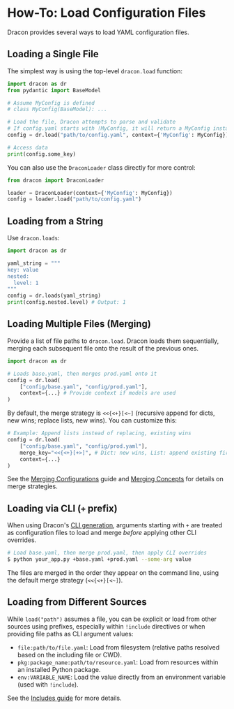 # How-To: Load Configuration Files

Dracon provides several ways to load YAML configuration files.

## Loading a Single File

The simplest way is using the top-level `dracon.load` function:

```python
import dracon as dr
from pydantic import BaseModel

# Assume MyConfig is defined
# class MyConfig(BaseModel): ...

# Load the file, Dracon attempts to parse and validate
# If config.yaml starts with !MyConfig, it will return a MyConfig instance
config = dr.load("path/to/config.yaml", context={'MyConfig': MyConfig})

# Access data
print(config.some_key)
```

You can also use the `DraconLoader` class directly for more control:

```python
from dracon import DraconLoader

loader = DraconLoader(context={'MyConfig': MyConfig})
config = loader.load("path/to/config.yaml")
```

## Loading from a String

Use `dracon.loads`:

```python
import dracon as dr

yaml_string = """
key: value
nested:
  level: 1
"""
config = dr.loads(yaml_string)
print(config.nested.level) # Output: 1
```

## Loading Multiple Files (Merging)

Provide a list of file paths to `dracon.load`. Dracon loads them sequentially, merging each subsequent file onto the result of the previous ones.

```python
import dracon as dr

# Loads base.yaml, then merges prod.yaml onto it
config = dr.load(
    ["config/base.yaml", "config/prod.yaml"],
    context={...} # Provide context if models are used
)
```

By default, the merge strategy is `<<{<+}[<~]` (recursive append for dicts, new wins; replace lists, new wins). You can customize this:

```python
# Example: Append lists instead of replacing, existing wins
config = dr.load(
    ["config/base.yaml", "config/prod.yaml"],
    merge_key="<<{<+}[+>]", # Dict: new wins, List: append existing first
    context={...}
)
```

See the [Merging Configurations](merge-configs.md) guide and [Merging Concepts](../concepts/composition.md#merging-configurations) for details on merge strategies.

## Loading via CLI (`+` prefix)

When using Dracon's [CLI generation](../concepts/cli.md), arguments starting with `+` are treated as configuration files to load and merge _before_ applying other CLI overrides.

```bash
# Load base.yaml, then merge prod.yaml, then apply CLI overrides
$ python your_app.py +base.yaml +prod.yaml --some-arg value
```

The files are merged in the order they appear on the command line, using the default merge strategy (`<<{<+}[<~]`).

## Loading from Different Sources

While `load("path")` assumes a file, you can be explicit or load from other sources using prefixes, especially within `!include` directives or when providing file paths as CLI argument values:

- `file:path/to/file.yaml`: Load from filesystem (relative paths resolved based on the including file or CWD).
- `pkg:package_name:path/to/resource.yaml`: Load from resources within an installed Python package.
- `env:VARIABLE_NAME`: Load the value directly from an environment variable (used with `!include`).

See the [Includes guide](use-includes.md) for more details.
